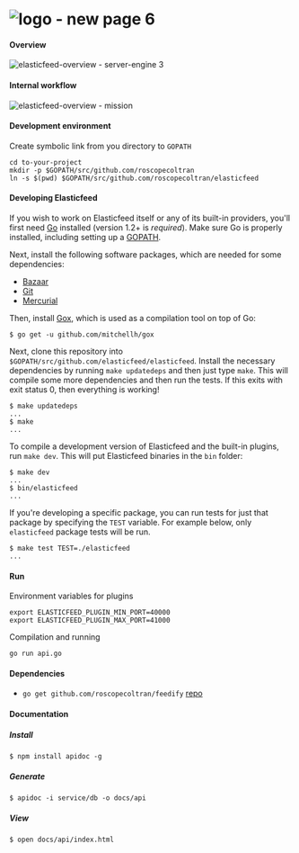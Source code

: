 ![logo - new page 6](https://cloud.githubusercontent.com/assets/1843523/7351311/b4db8698-ed04-11e4-8a01-a5b72ba55163.png)
===========
#### Overview
![elasticfeed-overview - server-engine 3](https://cloud.githubusercontent.com/assets/1843523/8316372/d38e7464-19f6-11e5-8170-a1111ce0f31c.png)

#### Internal workflow
![elasticfeed-overview - mission](https://cloud.githubusercontent.com/assets/1843523/7103001/212978e0-e095-11e4-8b23-091adefe3cb7.png)

#### Development environment
Create symbolic link from you directory to `GOPATH`
```
cd to-your-project
mkdir -p $GOPATH/src/github.com/roscopecoltran
ln -s $(pwd) $GOPATH/src/github.com/roscopecoltran/elasticfeed
```

#### Developing Elasticfeed
If you wish to work on Elasticfeed itself or any of its built-in providers,
you'll first need [Go](http://www.golang.org) installed (version 1.2+ is
_required_). Make sure Go is properly installed, including setting up
a [GOPATH](http://golang.org/doc/code.html#GOPATH).

Next, install the following software packages, which are needed for some dependencies:

- [Bazaar](http://bazaar.canonical.com/en/)
- [Git](http://git-scm.com/)
- [Mercurial](http://mercurial.selenic.com/)

Then, install [Gox](https://github.com/mitchellh/gox), which is used
as a compilation tool on top of Go:

    $ go get -u github.com/mitchellh/gox

Next, clone this repository into `$GOPATH/src/github.com/elasticfeed/elasticfeed`.
Install the necessary dependencies by running `make updatedeps` and then just
type `make`. This will compile some more dependencies and then run the tests. If
this exits with exit status 0, then everything is working!

    $ make updatedeps
    ...
    $ make
    ...

To compile a development version of Elasticfeed and the built-in plugins,
run `make dev`. This will put Elasticfeed binaries in the `bin` folder:

    $ make dev
    ...
    $ bin/elasticfeed
    ...


If you're developing a specific package, you can run tests for just that
package by specifying the `TEST` variable. For example below, only
`elasticfeed` package tests will be run.

    $ make test TEST=./elasticfeed
    ...


#### Run
Environment variables for plugins
```
export ELASTICFEED_PLUGIN_MIN_PORT=40000
export ELASTICFEED_PLUGIN_MAX_PORT=41000
```
Compilation and running
```
go run api.go
```

#### Dependencies
* `go get github.com/roscopecoltran/feedify` [repo](https://github.com/roscopecoltran/feedify)

#### Documentation

##### Install

```
$ npm install apidoc -g
```

##### Generate

```
$ apidoc -i service/db -o docs/api
```

##### View
```
$ open docs/api/index.html
```

